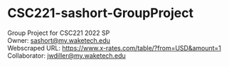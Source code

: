 # CSC221-sashort-GroupProject
Group Project for CSC221 2022 SP
<br/>
Owner: sashort@my.waketech.edu
</br>
Webscraped URL: https://www.x-rates.com/table/?from=USD&amount=1
<br/> 
Collaborator: jwdiller@my.waketech.edu